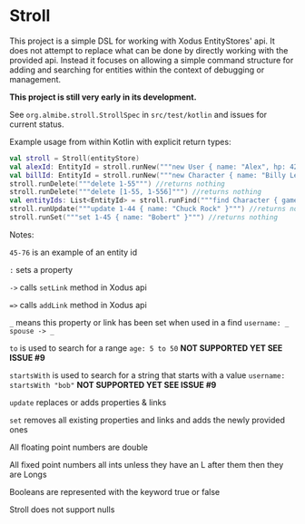 # Stroll
This project is a simple DSL for working with Xodus EntityStores' api.
It does not attempt to replace what can be done by directly working with the provided api.
Instead it focuses on allowing a simple command structure for adding and searching for entities
within the context of debugging or management.

**This project is still very early in its development.**

See `org.almibe.stroll.StrollSpec` in `src/test/kotlin` and issues for current status.

Example usage from within Kotlin with explicit return types:

```kotlin
val stroll = Stroll(entityStore)
val alexId: EntityId = stroll.runNew("""new User { name: "Alex", hp: 42, employer => 8-3 }""")
val billId: EntityId = stroll.runNew("""new Character { name: "Billy Lee", games => [ 0-34, 0-344, 0-324,0-134 ], rightsHolder -> 2-404 }""")
stroll.runDelete("""delete 1-55""") //returns nothing
stroll.runDelete("""delete [1-55, 1-556]""") //returns nothing
val entityIds: List<EntityId> = stroll.runFind("""find Character { games => 0-45 }""")
stroll.runUpdate("""update 1-44 { name: "Chuck Rock" }""") //returns nothing
stroll.runSet("""set 1-45 { name: "Bobert" }""") //returns nothing
```

Notes:

`45-76` is an example of an entity id

`:` sets a property

`->` calls `setLink` method in Xodus api

`=>` calls `addLink` method in Xodus api

`_` means this property or link has been set when used in a find `username: _` `spouse -> _`

`to` is used to search for a range `age: 5 to 50` **NOT SUPPORTED YET SEE ISSUE #9**

`startsWith` is used to search for a string that starts with a value `username: startsWith "bob"` **NOT SUPPORTED YET SEE ISSUE #9**

`update` replaces or adds properties & links

`set` removes all existing properties and links and adds the newly provided ones

All floating point numbers are double

All fixed point numbers all ints unless they have an L after them then they are Longs

Booleans are represented with the keyword true or false

Stroll does not support nulls